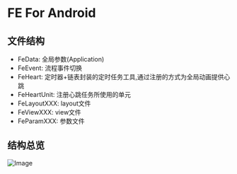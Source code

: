 ﻿# FE For Android

## 文件结构

* FeData: 全局参数(Application)
* FeEvent: 流程事件切换
* FeHeart: 定时器+链表封装的定时任务工具,通过注册的方式为全局动画提供心跳
* FeHeartUnit: 注册心跳任务所使用的单元
* FeLayoutXXX: layout文件
* FeViewXXX: view文件
* FeParamXXX: 参数文件

## 结构总览

![Image](https://gitee.com/wexiangis/FE/blob/master/structure.png)
